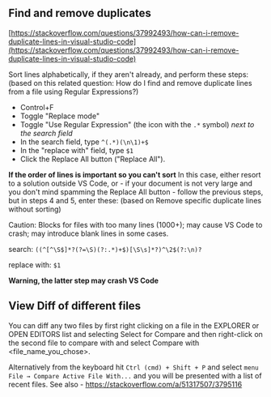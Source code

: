 
## Find and remove duplicates
[https://stackoverflow.com/questions/37992493/how-can-i-remove-duplicate-lines-in-visual-studio-code](https://stackoverflow.com/questions/37992493/how-can-i-remove-duplicate-lines-in-visual-studio-code)

Sort lines alphabetically, if they aren't already, and perform these steps:
(based on this related question: How do I find and remove duplicate lines from a file using Regular Expressions?)

 - Control+F
 - Toggle "Replace mode"
 - Toggle "Use Regular Expression" (the icon with the `.*` symbol) *next to the search field*
 - In the search field, type `^(.*)(\n\1)+$`
 - In the "replace with" field, type `$1`
 - Click the Replace All button ("Replace All").

**If the order of lines is important so you can't sort**
In this case, either resort to a solution outside VS Code, or - if your document is not very large and you don't mind spamming the Replace All button - follow the previous steps, but in steps 4 and 5, enter these:
(based on Remove specific duplicate lines without sorting)

Caution: Blocks for files with too many lines (1000+); may cause VS Code to crash; may introduce blank lines in some cases.

search: `((^[^\S$]*?(?=\S)(?:.*)+$)[\S\s]*?)^\2$(?:\n)?`

replace with: `$1`

**Warning, the latter step may crash VS Code**


## View Diff of different files
You can diff any two files by first right clicking on a file in the EXPLORER or OPEN EDITORS list and selecting Select for Compare and then right-click on the second file to compare with and select Compare with <file_name_you_chose>.

Alternatively from the keyboard hit `Ctrl (cmd) + Shift + P` and select `menu File → Compare Active File With...` and you will be presented with a list of recent files. 
See also - https://stackoverflow.com/a/51317507/3795116
